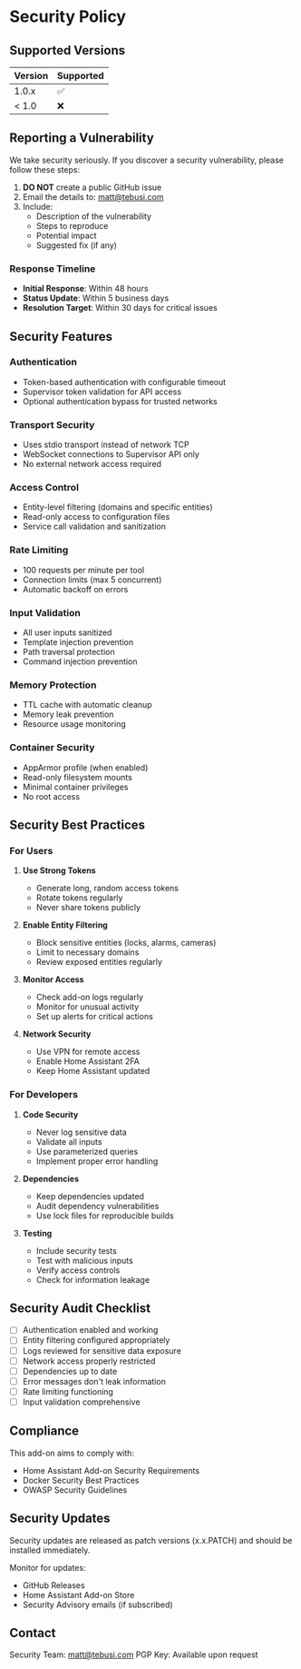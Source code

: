 # Security Policy

## Supported Versions

| Version | Supported          |
| ------- | ------------------ |
| 1.0.x   | :white_check_mark: |
| < 1.0   | :x:                |

## Reporting a Vulnerability

We take security seriously. If you discover a security vulnerability, please follow these steps:

1. **DO NOT** create a public GitHub issue
2. Email the details to: matt@tebusi.com
3. Include:
   - Description of the vulnerability
   - Steps to reproduce
   - Potential impact
   - Suggested fix (if any)

### Response Timeline

- **Initial Response**: Within 48 hours
- **Status Update**: Within 5 business days
- **Resolution Target**: Within 30 days for critical issues

## Security Features

### Authentication
- Token-based authentication with configurable timeout
- Supervisor token validation for API access
- Optional authentication bypass for trusted networks

### Transport Security
- Uses stdio transport instead of network TCP
- WebSocket connections to Supervisor API only
- No external network access required

### Access Control
- Entity-level filtering (domains and specific entities)
- Read-only access to configuration files
- Service call validation and sanitization

### Rate Limiting
- 100 requests per minute per tool
- Connection limits (max 5 concurrent)
- Automatic backoff on errors

### Input Validation
- All user inputs sanitized
- Template injection prevention
- Path traversal protection
- Command injection prevention

### Memory Protection
- TTL cache with automatic cleanup
- Memory leak prevention
- Resource usage monitoring

### Container Security
- AppArmor profile (when enabled)
- Read-only filesystem mounts
- Minimal container privileges
- No root access

## Security Best Practices

### For Users

1. **Use Strong Tokens**
   - Generate long, random access tokens
   - Rotate tokens regularly
   - Never share tokens publicly

2. **Enable Entity Filtering**
   - Block sensitive entities (locks, alarms, cameras)
   - Limit to necessary domains
   - Review exposed entities regularly

3. **Monitor Access**
   - Check add-on logs regularly
   - Monitor for unusual activity
   - Set up alerts for critical actions

4. **Network Security**
   - Use VPN for remote access
   - Enable Home Assistant 2FA
   - Keep Home Assistant updated

### For Developers

1. **Code Security**
   - Never log sensitive data
   - Validate all inputs
   - Use parameterized queries
   - Implement proper error handling

2. **Dependencies**
   - Keep dependencies updated
   - Audit dependency vulnerabilities
   - Use lock files for reproducible builds

3. **Testing**
   - Include security tests
   - Test with malicious inputs
   - Verify access controls
   - Check for information leakage

## Security Audit Checklist

- [ ] Authentication enabled and working
- [ ] Entity filtering configured appropriately
- [ ] Logs reviewed for sensitive data exposure
- [ ] Network access properly restricted
- [ ] Dependencies up to date
- [ ] Error messages don't leak information
- [ ] Rate limiting functioning
- [ ] Input validation comprehensive

## Compliance

This add-on aims to comply with:
- Home Assistant Add-on Security Requirements
- Docker Security Best Practices
- OWASP Security Guidelines

## Security Updates

Security updates are released as patch versions (x.x.PATCH) and should be installed immediately.

Monitor for updates:
- GitHub Releases
- Home Assistant Add-on Store
- Security Advisory emails (if subscribed)

## Contact

Security Team: matt@tebusi.com
PGP Key: Available upon request